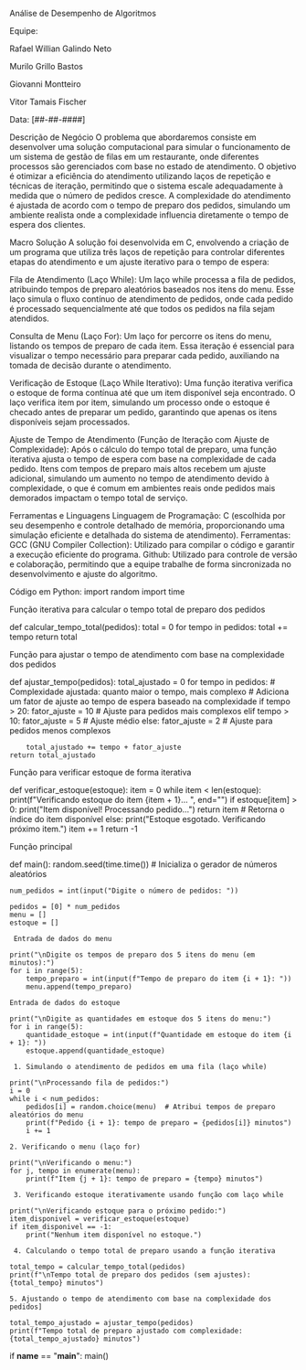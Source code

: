 Análise de Desempenho de Algoritmos

Equipe:

Rafael Willian Galindo Neto

Murilo Grillo Bastos

Giovanni Montteiro

Vitor Tamais Fischer

Data: [##-##-####]

Descrição de Negócio
O problema que abordaremos consiste em desenvolver uma solução computacional para simular o funcionamento de um sistema de gestão de filas em um restaurante, onde diferentes processos são gerenciados com base no estado de atendimento. O objetivo é otimizar a eficiência do atendimento utilizando laços de repetição e técnicas de iteração, permitindo que o sistema escale adequadamente à medida que o número de pedidos cresce. A complexidade do atendimento é ajustada de acordo com o tempo de preparo dos pedidos, simulando um ambiente realista onde a complexidade influencia diretamente o tempo de espera dos clientes.

Macro Solução
A solução foi desenvolvida em C, envolvendo a criação de um programa que utiliza três laços de repetição para controlar diferentes etapas do atendimento e um ajuste iterativo para o tempo de espera:

Fila de Atendimento (Laço While): Um laço while processa a fila de pedidos, atribuindo tempos de preparo aleatórios baseados nos itens do menu. Esse laço simula o fluxo contínuo de atendimento de pedidos, onde cada pedido é processado sequencialmente até que todos os pedidos na fila sejam atendidos.

Consulta de Menu (Laço For): Um laço for percorre os itens do menu, listando os tempos de preparo de cada item. Essa iteração é essencial para visualizar o tempo necessário para preparar cada pedido, auxiliando na tomada de decisão durante o atendimento.

Verificação de Estoque (Laço While Iterativo): Uma função iterativa verifica o estoque de forma contínua até que um item disponível seja encontrado. O laço verifica item por item, simulando um processo onde o estoque é checado antes de preparar um pedido, garantindo que apenas os itens disponíveis sejam processados.

Ajuste de Tempo de Atendimento (Função de Iteração com Ajuste de Complexidade): Após o cálculo do tempo total de preparo, uma função iterativa ajusta o tempo de espera com base na complexidade de cada pedido. Itens com tempos de preparo mais altos recebem um ajuste adicional, simulando um aumento no tempo de atendimento devido à complexidade, o que é comum em ambientes reais onde pedidos mais demorados impactam o tempo total de serviço.

Ferramentas e Linguagens
Linguagem de Programação: C (escolhida por seu desempenho e controle detalhado de memória, proporcionando uma simulação eficiente e detalhada do sistema de atendimento).
Ferramentas:
GCC (GNU Compiler Collection): Utilizado para compilar o código e garantir a execução eficiente do programa.
Github: Utilizado para controle de versão e colaboração, permitindo que a equipe trabalhe de forma sincronizada no desenvolvimento e ajuste do algoritmo.



Código em Python:
import random
import time

 Função iterativa para calcular o tempo total de preparo dos pedidos
 
def calcular_tempo_total(pedidos):
    total = 0
    for tempo in pedidos:
        total += tempo
    return total

Função para ajustar o tempo de atendimento com base na complexidade dos pedidos

def ajustar_tempo(pedidos):
    total_ajustado = 0
    for tempo in pedidos:
        # Complexidade ajustada: quanto maior o tempo, mais complexo
        # Adiciona um fator de ajuste ao tempo de espera baseado na complexidade
        if tempo > 20:
            fator_ajuste = 10  # Ajuste para pedidos mais complexos
        elif tempo > 10:
            fator_ajuste = 5   # Ajuste médio
        else:
            fator_ajuste = 2   # Ajuste para pedidos menos complexos

        total_ajustado += tempo + fator_ajuste
    return total_ajustado

 Função para verificar estoque de forma iterativa
 
def verificar_estoque(estoque):
    item = 0
    while item < len(estoque):
        print(f"Verificando estoque do item {item + 1}... ", end="")
        if estoque[item] > 0:
            print("Item disponível! Processando pedido...")
            return item  # Retorna o índice do item disponível
        else:
            print("Estoque esgotado. Verificando próximo item.")
        item += 1
    return -1

Função principal

def main():
    random.seed(time.time())  # Inicializa o gerador de números aleatórios

    num_pedidos = int(input("Digite o número de pedidos: "))

    pedidos = [0] * num_pedidos
    menu = []
    estoque = []

     Entrada de dados do menu
     
    print("\nDigite os tempos de preparo dos 5 itens do menu (em minutos):")
    for i in range(5):
        tempo_preparo = int(input(f"Tempo de preparo do item {i + 1}: "))
        menu.append(tempo_preparo)

    Entrada de dados do estoque
    
    print("\nDigite as quantidades em estoque dos 5 itens do menu:")
    for i in range(5):
        quantidade_estoque = int(input(f"Quantidade em estoque do item {i + 1}: "))
        estoque.append(quantidade_estoque)

     1. Simulando o atendimento de pedidos em uma fila (laço while)
     
    print("\nProcessando fila de pedidos:")
    i = 0
    while i < num_pedidos:
        pedidos[i] = random.choice(menu)  # Atribui tempos de preparo aleatórios do menu
        print(f"Pedido {i + 1}: tempo de preparo = {pedidos[i]} minutos")
        i += 1

    2. Verificando o menu (laço for)
    
    print("\nVerificando o menu:")
    for j, tempo in enumerate(menu):
        print(f"Item {j + 1}: tempo de preparo = {tempo} minutos")

     3. Verificando estoque iterativamente usando função com laço while
     
    print("\nVerificando estoque para o próximo pedido:")
    item_disponivel = verificar_estoque(estoque)
    if item_disponivel == -1:
        print("Nenhum item disponível no estoque.")

     4. Calculando o tempo total de preparo usando a função iterativa
     
    total_tempo = calcular_tempo_total(pedidos)
    print(f"\nTempo total de preparo dos pedidos (sem ajustes): {total_tempo} minutos")

    5. Ajustando o tempo de atendimento com base na complexidade dos pedidos]
    
    total_tempo_ajustado = ajustar_tempo(pedidos)
    print(f"Tempo total de preparo ajustado com complexidade: {total_tempo_ajustado} minutos")

if __name__ == "__main__":
    main()


